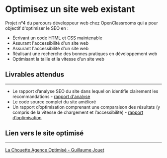 # Optimisez un site web existant
Projet n°4 du parcours développeur web chez OpenClassrooms qui a pour objectif d'optimiser le SEO en : 
- Écrivant un code HTML et CSS maintenable
- Assurant l'accessibilité d'un site web
- Assurant l'accessibilité d'un site web
- Réalisant une recherche des bonnes pratiques en développement web
- Optimisant la taille et la vitesse d’un site web


## Livrables attendus
*** 
- Le rapport d’analyse SEO du site dans lequel on identifie clairement les recommandations - [rapport d'analyse](/P4_01_rapport_analyse.pdf)
- Le code source complet du site amélioré
- Un rapport d’optimisation comprenant une comparaison des résultats (y compris de la vitesse de chargement et l’accessibilité) - [rapport d'optimisation](/P4_01_rapport_optimisation.pdf)


## Lien vers le site optimisé
***
[La Chouette Agence Optimisé - Guillaume Jouet]( https://gjouet83.github.io/Optimisation_SEO-P4-Openclassrooms/)

